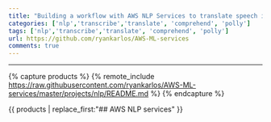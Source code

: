 ```yaml
---
title: "Building a workflow with AWS NLP Services to translate speech into multiple languages."
categories: ['nlp','transcribe','translate', 'comprehend', 'polly']
tags: ['nlp','transcribe','translate', 'comprehend', 'polly']
url: https://github.com/ryankarlos/AWS-ML-services
comments: true
---
```

___
{% capture products %}
{% remote_include https://raw.githubusercontent.com/ryankarlos/AWS-ML-services/master/projects/nlp/README.md %}
{% endcapture %}



{{ products | replace_first:"## AWS NLP services"  }}
